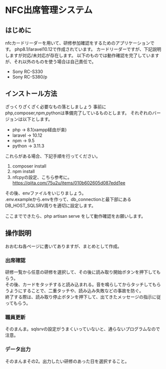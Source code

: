 # NFC出席管理システム

## はじめに

nfcカードリーダーを用いて、研修参加確認をするためのアプリケーションです。
php8.1/laravel10.12で作成されています。
カードリーダーですが、下記説明しますが対応/未対応が存在します。
以下のものでは動作確認を完了していますが、それ以外のものを使う場合は自己責任で。

- Sony RC-S330
- Sony RC-S380/p

## インストール方法

ざっくりざくざく必要なもの落としましょう
事前にphp,composer,npm,pythonは準備完了しているものとします。
それぞれのバージョンは以下とします。

- php -> 8.1(xampp経由が楽)
- laravel -> 10.12
- npm -> 9.5
- python -> 3.11.3

これらがある場合、下記手順を行ってください。

1. composer install
2. npm install
3. nfcpyの設定、こちら参考に。　<https://qiita.com/75u2u/items/010b602605d087edd1ee>

その後、envファイルをいじりましょう。  
.env.exampleから.envを作って、db_connectionと最下部にあるDB_HOST_SQLSRV周りを適切に設定します。

ここまでできたら、php artisan serve をして動作確認をお願いします。

## 操作説明

おおむね各ページに書いてありますが、まとめとして作成。

### 出席確認

研修一覧から任意の研修を選択して、その後に読み取り開始ボタンを押下してもらう。  
その後、カードをタッチすると読み込まれる。音を鳴らしてからタッチしてもらうようにすることで、二重タッチや、読み込み失敗などの事故を防ぐ。  
終了する際は、読み取り停止ボタンを押下して、出てきたメッセージの指示に従ってもらう。  

### 職員更新

そのまんま。sqlsrvの設定がうまくいっていないと、通らないプログラムなので注意。

### データ出力  

そのまんまその2。出力したい研修のあった日を選択すること。  

